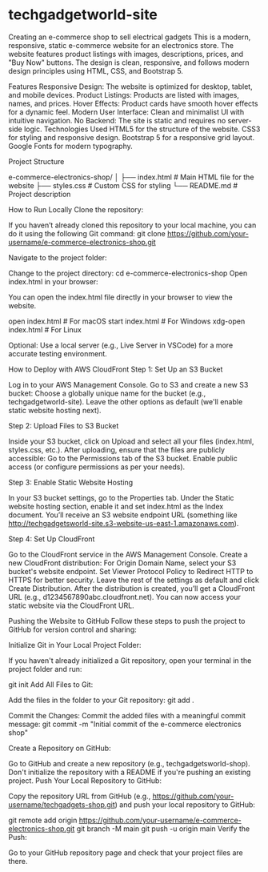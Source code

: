 # techgadgetworld-site
Creating an e-commerce shop to sell electrical gadgets
This is a modern, responsive, static e-commerce website for an electronics store. The website features product listings with images, descriptions, prices, and "Buy Now" buttons. The design is clean, responsive, and follows modern design principles using HTML, CSS, and Bootstrap 5.

Features
Responsive Design: The website is optimized for desktop, tablet, and mobile devices.
Product Listings: Products are listed with images, names, and prices.
Hover Effects: Product cards have smooth hover effects for a dynamic feel.
Modern User Interface: Clean and minimalist UI with intuitive navigation.
No Backend: The site is static and requires no server-side logic.
Technologies Used
HTML5 for the structure of the website.
CSS3 for styling and responsive design.
Bootstrap 5 for a responsive grid layout.
Google Fonts for modern typography.


Project Structure

e-commerce-electronics-shop/
│
├── index.html          # Main HTML file for the website
├── styles.css          # Custom CSS for styling
└── README.md           # Project description

How to Run Locally
Clone the repository:

If you haven’t already cloned this repository to your local machine, you can do it using the following Git command:
git clone https://github.com/your-username/e-commerce-electronics-shop.git

Navigate to the project folder:

Change to the project directory:
cd e-commerce-electronics-shop
Open index.html in your browser:

You can open the index.html file directly in your browser to view the website.


open index.html   # For macOS
start index.html  # For Windows
xdg-open index.html # For Linux

Optional: Use a local server (e.g., Live Server in VSCode) for a more accurate testing environment.

How to Deploy with AWS CloudFront
Step 1: Set Up an S3 Bucket

Log in to your AWS Management Console.
Go to S3 and create a new S3 bucket:
Choose a globally unique name for the bucket (e.g., techgadgetworld-site).
Leave the other options as default (we'll enable static website hosting next).

Step 2: Upload Files to S3 Bucket

Inside your S3 bucket, click on Upload and select all your files (index.html, styles.css, etc.).
After uploading, ensure that the files are publicly accessible:
Go to the Permissions tab of the S3 bucket.
Enable public access (or configure permissions as per your needs).

Step 3: Enable Static Website Hosting

In your S3 bucket settings, go to the Properties tab.
Under the Static website hosting section, enable it and set index.html as the Index document.
You’ll receive an S3 website endpoint URL (something like http://techgadgetsworld-site.s3-website-us-east-1.amazonaws.com).

Step 4: Set Up CloudFront

Go to the CloudFront service in the AWS Management Console.
Create a new CloudFront distribution:
For Origin Domain Name, select your S3 bucket's website endpoint.
Set Viewer Protocol Policy to Redirect HTTP to HTTPS for better security.
Leave the rest of the settings as default and click Create Distribution.
After the distribution is created, you’ll get a CloudFront URL (e.g., d1234567890abc.cloudfront.net).
You can now access your static website via the CloudFront URL.

Pushing the Website to GitHub
Follow these steps to push the project to GitHub for version control and sharing:

Initialize Git in Your Local Project Folder:

If you haven't already initialized a Git repository, open your terminal in the project folder and run:

git init
Add All Files to Git:

Add the files in the folder to your Git repository:
git add .

Commit the Changes:
Commit the added files with a meaningful commit message:
git commit -m "Initial commit of the e-commerce electronics shop"

Create a Repository on GitHub:

Go to GitHub and create a new repository (e.g., techgadgetsworld-shop).
Don't initialize the repository with a README if you're pushing an existing project.
Push Your Local Repository to GitHub:

Copy the repository URL from GitHub (e.g., https://github.com/your-username/techgadgets-shop.git) and push your local repository to GitHub:

git remote add origin https://github.com/your-username/e-commerce-electronics-shop.git
git branch -M main
git push -u origin main
Verify the Push:

Go to your GitHub repository page and check that your project files are there.

